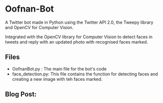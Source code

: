 # Oofnan-Bot
A Twitter bot made in Python using the Twitter API 2.0, the Tweepy library and OpenCV for Computer Vision. 

Integrated with the OpenCV library for Computer Vision to detect faces in tweets and reply with an updated photo with recognised faces marked. 
## Files
- OofnanBot.py : The main file for the bot's code
- face_detection.py: This file contains the function for detecting faces and creating a new image with teh faces marked.

## Blog Post:
